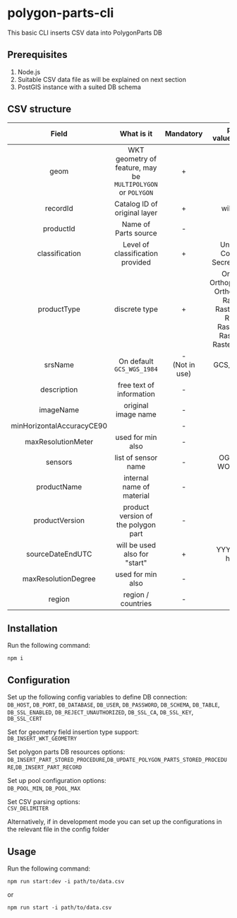 # polygon-parts-cli
This basic CLI inserts CSV data into PolygonParts DB


## Prerequisites
1. Node.js 
2. Suitable CSV data file as will be explained on next section
3. PostGIS instance with a suited DB schema


## CSV structure
| Field | What is it    | Mandatory   | possible values\examples |
| :---:   | :---: | :---: | :---: |
| geom | WKT geometry of feature, may be `MULTIPOLYGON` or `POLYGON`   | +  | |
| recordId | Catalog ID of original layer   | +   | will be UUID |
| productId | Name of Parts source   | -   | |
| classification | Level of classification provided   | +   | Unclassified, Confidential, Secret, TopSecret | 
| productType | discrete type   | +   | Orthophoto, OrthophotoHistory, OrthophotoBest, RasterMap, RasterMapBest, RasterAid, RasterAidBest, RasterVector, RasterVectorBest| 
| srsName | On default `GCS_WGS_1984`   | - <br/> (Not in use)   | GCS_WGS_1984 |
| description | free text of information   | - |  |
| imageName | original image name   | - |  |
| minHorizontalAccuracyCE90 |   | - | float |
| maxResolutionMeter | used for min also  | - | float |
| sensors | list of sensor name  | - | OGEN_CHAD, WORLDVIEW2|
| productName | internal name of material | - | |
| productVersion | product version of the polygon part | - | |
| sourceDateEndUTC | will be used also for "start" | + | YYYY-MM-DD hh:mm:ss|
| maxResolutionDegree | used for min also  | - | float |
| region | region / countries  | - |  |


## Installation
Run the following command:
```
npm i
```

## Configuration
Set up the following config variables to define DB connection:  
`DB_HOST`, `DB_PORT`, `DB_DATABASE`, `DB_USER`, `DB_PASSWORD`, `DB_SCHEMA`, `DB_TABLE`, `DB_SSL_ENABLED`, `DB_REJECT_UNAUTHORIZED`, `DB_SSL_CA`, `DB_SSL_KEY`, `DB_SSL_CERT`

Set for geometry field insertion type support:  
`DB_INSERT_WKT_GEOMETRY`

Set polygon parts DB resources options:  
`DB_INSERT_PART_STORED_PROCEDURE`,`DB_UPDATE_POLYGON_PARTS_STORED_PROCEDURE`,`DB_INSERT_PART_RECORD`

Set up pool configuration options:  
`DB_POOL_MIN`, `DB_POOL_MAX`

Set CSV parsing options:  
`CSV_DELIMITER`


Alternatively, if in development mode you can set up the configurations in the relevant file in the config folder


## Usage
Run the following command:
```
npm run start:dev -i path/to/data.csv
```

or
```
npm run start -i path/to/data.csv
```